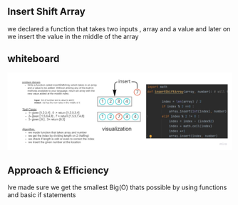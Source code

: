 ## Insert Shift Array
we declared a function that takes two inputs , array and a value
and later on we insert the value in the middle of the array 
## whiteboard
![my work](./untitled.jpg)
## Approach & Efficiency
Ive made sure we get the smallest Big(O) thats possible by using functions and basic if statements 